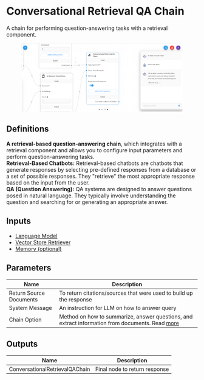 # Conversational Retrieval QA Chain

A chain for performing question-answering tasks with a retrieval component.

<figure><img src="../../../.gitbook/assets/image (6) (1) (1) (1) (1) (1) (1) (1).png" alt=""><figcaption></figcaption></figure>

## Definitions

**A retrieval-based question-answering chain**, which integrates with a retrieval component and allows you to configure input parameters and perform question-answering tasks.\
**Retrieval-Based Chatbots:** Retrieval-based chatbots are chatbots that generate responses by selecting pre-defined responses from a database or a set of possible responses. They "retrieve" the most appropriate response based on the input from the user.\
**QA (Question Answering):** QA systems are designed to answer questions posed in natural language. They typically involve understanding the question and searching for or generating an appropriate answer.

## Inputs

* [Language Model](../chat-models/)
* [Vector Store Retriever](../vector-stores/)
* [Memory (optional)](../memory/)

## Parameters

| Name                    | Description                                                                                                                                               |
| ----------------------- | --------------------------------------------------------------------------------------------------------------------------------------------------------- |
| Return Source Documents | To return citations/sources that were used to build up the response                                                                                       |
| System Message          | An instruction for LLM on how to answer query                                                                                                             |
| Chain Option            | Method on how to summarize, answer questions, and extract information from documents. Read [more](https://js.langchain.com/docs/modules/chains/document/) |

## Outputs

| Name                           | Description                   |
| ------------------------------ | ----------------------------- |
| ConversationalRetrievalQAChain | Final node to return response |
